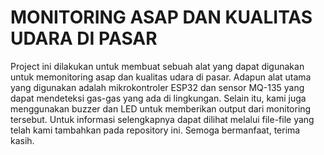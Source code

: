# MONITORING ASAP DAN KUALITAS UDARA DI PASAR
Project ini dilakukan untuk membuat sebuah alat yang dapat digunakan untuk memonitoring asap dan kualitas udara di pasar.
Adapun alat utama yang digunakan adalah mikrokontroler ESP32 dan sensor MQ-135 yang dapat mendeteksi gas-gas yang ada di lingkungan.
Selain itu, kami juga menggunakan buzzer dan LED untuk memberikan output dari monitoring tersebut.
Untuk informasi selengkapnya dapat dilihat melalui file-file yang telah kami tambahkan pada repository ini. Semoga bermanfaat, terima kasih.
